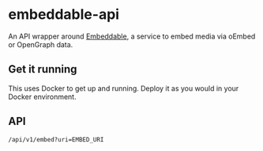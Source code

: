 # embeddable-api

An API wrapper around [Embeddable](https://github.com/deseretdigital/embeddable), a service to embed media
via oEmbed or OpenGraph data.

## Get it running

This uses Docker to get up and running. Deploy it as you would in your Docker environment.

## API

`/api/v1/embed?uri=EMBED_URI`

